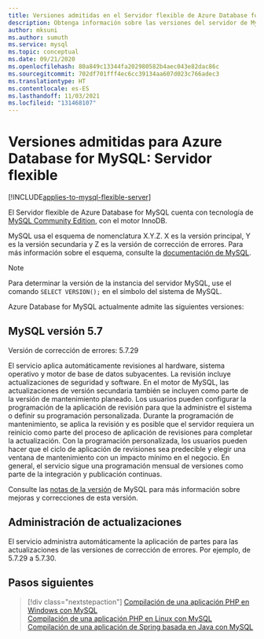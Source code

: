 ```yaml
---
title: Versiones admitidas en el Servidor flexible de Azure Database for MySQL
description: Obtenga información sobre las versiones del servidor de MySQL que se admiten en el Servidor flexible de Azure Database for MySQL
author: mksuni
ms.author: sumuth
ms.service: mysql
ms.topic: conceptual
ms.date: 09/21/2020
ms.openlocfilehash: 80a849c13344fa202980582b4aec043e82dac86c
ms.sourcegitcommit: 702df701fff4ec6cc39134aa607d023c766adec3
ms.translationtype: HT
ms.contentlocale: es-ES
ms.lasthandoff: 11/03/2021
ms.locfileid: "131468107"
---
```

# <a name="supported-versions-for-azure-database-for-mysql---flexible-server"></a>Versiones admitidas para Azure Database for MySQL: Servidor flexible

[!INCLUDE[applies-to-mysql-flexible-server](../includes/applies-to-mysql-flexible-server.md)]

El Servidor flexible de Azure Database for MySQL cuenta con tecnología de [MySQL Community Edition](https://www.mysql.com/products/community/), con el motor InnoDB.

MySQL usa el esquema de nomenclatura X.Y.Z. X es la versión principal, Y es la versión secundaria y Z es la versión de corrección de errores. Para más información sobre el esquema, consulte la [documentación de MySQL](https://dev.mysql.com/doc/refman/5.7/en/which-version.html).

> [!NOTE]
> Para determinar la versión de la instancia del servidor MySQL, use el comando `SELECT VERSION();` en el símbolo del sistema de MySQL.

Azure Database for MySQL actualmente admite las siguientes versiones:

## <a name="mysql-version-57"></a>MySQL versión 5.7

Versión de corrección de errores: 5.7.29

El servicio aplica automáticamente revisiones al hardware, sistema operativo y motor de base de datos subyacentes. La revisión incluye actualizaciones de seguridad y software. En el motor de MySQL, las actualizaciones de versión secundaria también se incluyen como parte de la versión de mantenimiento planeado. Los usuarios pueden configurar la programación de la aplicación de revisión para que la administre el sistema o definir su programación personalizada. Durante la programación de mantenimiento, se aplica la revisión y es posible que el servidor requiera un reinicio como parte del proceso de aplicación de revisiones para completar la actualización. Con la programación personalizada, los usuarios pueden hacer que el ciclo de aplicación de revisiones sea predecible y elegir una ventana de mantenimiento con un impacto mínimo en el negocio. En general, el servicio sigue una programación mensual de versiones como parte de la integración y publicación continuas.

Consulte las [notas de la versión](https://dev.mysql.com/doc/relnotes/mysql/5.7/en/news-5-7-29.html) de MySQL para más información sobre mejoras y correcciones de esta versión.

## <a name="managing-updates-and-upgrades"></a>Administración de actualizaciones
El servicio administra automáticamente la aplicación de partes para las actualizaciones de las versiones de corrección de errores. Por ejemplo, de 5.7.29 a 5.7.30.

## <a name="next-steps"></a>Pasos siguientes

> [!div class="nextstepaction"]
>[Compilación de una aplicación PHP en Windows con MySQL](../../app-service/tutorial-php-mysql-app.md)<br/>
>[Compilación de una aplicación PHP en Linux con MySQL](../../app-service/tutorial-php-mysql-app.md?pivots=platform-linux%253fpivots%253dplatform-linux)<br/>
>[Compilación de una aplicación de Spring basada en Java con MySQL](/azure/developer/java/spring-framework/spring-app-service-e2e?tabs=bash)<br/>